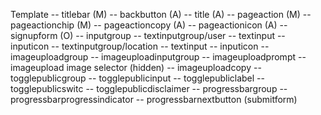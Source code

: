 Template
  -- titlebar (M)
    -- backbutton (A)
    -- title (A)
  -- pageaction  (M)
    -- pageactionchip (M)
    -- pageactioncopy (A)
    -- pageactionicon (A)
  -- signupform (O)
    -- inputgroup
      -- textinputgroup/user
        -- textinput
        -- inputicon
      -- textinputgroup/location
        -- textinput
        -- inputicon
      -- imageuploadgroup
        -- imageuploadinputgroup
          -- imageuploadprompt
          -- imageupload image selector (hidden)
        -- imageuploadcopy
      -- togglepublicgroup
        -- togglepublicinput
          -- togglepubliclabel
          -- togglepublicswitc
        -- togglepublicdisclaimer
    -- progressbargroup
      -- progressbarprogressindicator
      -- progressbarnextbutton (submitform)